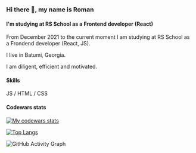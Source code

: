 ### Hi there 👋, my name is Roman
#### I'm studying at RS School as a Frontend developer (React)
From December 2021 to the current moment I am studying at RS School as a Frondend developer (React, JS).

I live in Batumi, Georgia.

I am diligent, efficient and motivated.

#### Skills
JS / HTML / CSS

#### Codewars stats
<a href="https://www.codewars.com/users/romanbaukin"><img alt="My codewars stats" src="https://www.codewars.com/users/romanbaukin/badges/large"></a>


[![Top Langs](https://github-readme-stats.vercel.app/api/top-langs/?username=romanbaukin)](https://github.com/anuraghazra/github-readme-stats)

![GitHub Activity Graph](https://activity-graph.herokuapp.com/graph?username=romanbaukin)  


<!--
**RomanBaukin/RomanBaukin** is a ✨ _special_ ✨ repository because its `README.md` (this file) appears on your GitHub profile.

Here are some ideas to get you started:

- 🔭 I’m currently working on ...
- 🌱 I’m currently learning ...
- 👯 I’m looking to collaborate on ...
- 🤔 I’m looking for help with ...
- 💬 Ask me about ...
- 📫 How to reach me: ...
- 😄 Pronouns: ...
- ⚡ Fun fact: ...
-->

